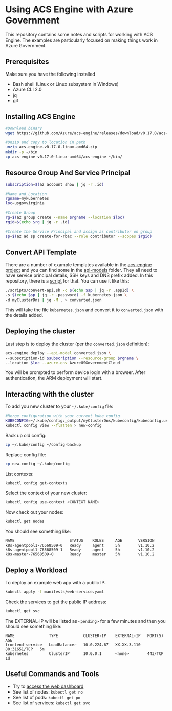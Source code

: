 Using ACS Engine with Azure Government
=======================================

This repository contains some notes and scripts for working with ACS Engine. The examples are particularly focused on making things work in Azure Government.

Prerequisites
-------------

Make sure you have the following installed

* Bash shell (Linux or Linux subsystem in Windows)
* Azure CLI 2.0
* jq
* git

Installing ACS Engine
---------------------

```bash
#Download binary
wget https://github.com/Azure/acs-engine/releases/download/v0.17.0/acs-engine-v0.17.0-linux-amd64.zip

#Unzip and copy to location in path
unzip acs-engine-v0.17.0-linux-amd64.zip
mkdir -p ~/bin
cp acs-engine-v0.17.0-linux-amd64/acs-engine ~/bin/
```

Resource Group And Service Principal
------------------------------------

```bash
subscription=$(az account show | jq -r .id)

#Name and Location
rgname=mykubernetes
loc=usgovvirginia

#Create Group
rg=$(az group create --name $rgname --location $loc)
rgid=$(echo $rg | jq -r .id)

#Create the Service Principal and assign as contributor on group
sp=$(az ad sp create-for-rbac --role contributor --scopes $rgid)
```

Convert API Template
--------------------

There are a number of example templates available in the [acs-engine project](https://github.com/Azure/acs-engine) and you can find some in the [api-models](api-models/) folder. They all need to have service principal details, SSH keys and DNS prefix added. In this repository, there is a [script](scripts/convert-api.sh) for that. You can use it like this:

```bash
./scripts/convert-api.sh -c $(echo $sp | jq -r .appId) \
-s $(echo $sp | jq -r .password) -f kubernetes.json \
-d myClusterDns | jq -M . > converted.json
```

This will take the file `kubernetes.json` and convert it to `converted.json` with the details added. 

Deploying the cluster
---------------------

Last step is to deploy the cluster (per the `converted.json` definition):

```bash
acs-engine deploy --api-model converted.json \
--subscription-id $subscription --resource-group $rgname \
--location $loc --azure-env AzureUSGovernmentCloud
```

You will be prompted to perform device login with a browser. After authentication, the ARM deployment will start.

Interacting with the cluster
----------------------------

To add you new cluster to your `~/.kube/config` file:

```bash
#Merge configuration with your current kube config
KUBECONFIG=~/.kube/config:_output/myClusterDns/kubeconfig/kubeconfig.usgovvirginia.json \
kubectl config view --flatten > new-config
```

Back up old config:
```bash
cp ~/.kube/config ~/config-backup
```

Replace config file:

```bash
cp new-config ~/.kube/config
```

List contexts:

```bash
kubectl config get-contexts
```

Select the context of your new cluster:

```bash
kubectl config use-context <CONTEXT NAME>
```

Now check out your nodes:

```bash
kubectl get nodes
```

You should see something like:

```
NAME                        STATUS    ROLES     AGE       VERSION
k8s-agentpool1-76568509-0   Ready     agent     5h        v1.10.2
k8s-agentpool1-76568509-1   Ready     agent     5h        v1.10.2
k8s-master-76568509-0       Ready     master    5h        v1.10.2
```

Deploy a Workload
-----------------

To deploy an example web app with a public IP:

```bash
kubectl apply -f manifests/web-service.yaml
```

Check the services to get the public IP address:

```bash
kubectl get svc
```

The EXTERNAL-IP will be listed as `<pending>` for a few minutes and then you should see something like:

```
NAME               TYPE           CLUSTER-IP    EXTERNAL-IP   PORT(S)        AGE
frontend-service   LoadBalancer   10.0.224.67   XX.XX.3.110   80:31651/TCP   5m
kubernetes         ClusterIP      10.0.0.1      <none>        443/TCP        1d
```

Useful Commands and Tools
-------------------------

* Try to [access the web dashboard](docs/accessing-web-dashboard.md)
* See list of nodes: `kubectl get no`
* See list of pods: `kubectl get po`
* See list of services: `kubectl get svc`